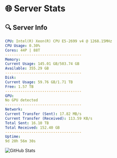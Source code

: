 # 🌐 Server Stats
## 🔍 Server Info
```yaml
CPU: Intel(R) Xeon(R) CPU E5-2699 v4 @ 1268.15MHz
CPU Usage: 0.30%
Cores: 44P | 88T
-----------------------------------
Memory:
Current Usage: 145.01 GB/503.74 GB
Available: 355.29 GB
-----------------------------------
Disk:
Current Usage: 59.76 GB/1.71 TB
Free: 1.57 TB
-----------------------------------
GPU:
No GPU detected
-----------------------------------
Network:
Current Transfer (Sent): 17.82 MB/s
Current Transfer (Received): 113.59 KB/s
Total Sent: 16.10 TB
Total Received: 152.40 GB
-----------------------------------
Uptime:
9d 20h 56m 30s
```
![GitHub Stats](https://img.shields.io/badge/Updated-2025-03-17_18:19:19-blue)
